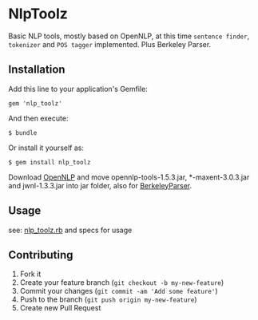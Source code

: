 # NlpToolz

Basic NLP tools, mostly based on OpenNLP, at this time `sentence finder`, `tokenizer` and `POS tagger` implemented.
Plus Berkeley Parser.

## Installation

Add this line to your application's Gemfile:

    gem 'nlp_toolz'

And then execute:

    $ bundle

Or install it yourself as:

    $ gem install nlp_toolz

Download [OpenNLP](http://opennlp.apache.org/cgi-bin/download.cgi) and move opennlp-tools-1.5.3.jar, *-maxent-3.0.3.jar and jwnl-1.3.3.jar into jar folder, also for [BerkeleyParser](http://code.google.com/p/berkeleyparser/downloads/list).

## Usage

see: [nlp_toolz.rb](https://github.com/LeFnord/nlp_toolz/blob/master/lib/nlp_toolz.rb) and specs for usage

## Contributing

1. Fork it
2. Create your feature branch (`git checkout -b my-new-feature`)
3. Commit your changes (`git commit -am 'Add some feature'`)
4. Push to the branch (`git push origin my-new-feature`)
5. Create new Pull Request

